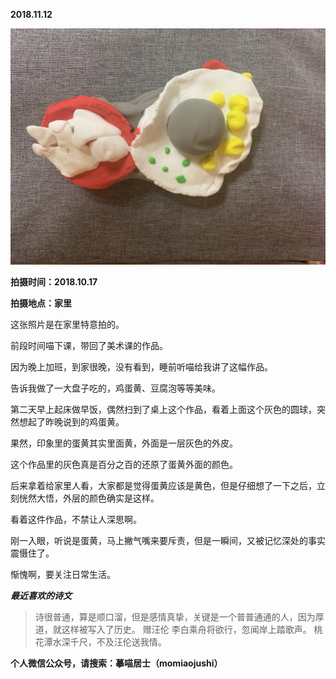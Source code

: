 
          
            
**2018.11.12**



![](img/51001-f910cb8ced2466a8.JPG)




**拍摄时间：2018.10.17**

**拍摄地点：家里**

这张照片是在家里特意拍的。

前段时间喵下课，带回了美术课的作品。

因为晚上加班，到家很晚，没有看到，睡前听喵给我讲了这幅作品。

告诉我做了一大盘子吃的，鸡蛋黄、豆腐泡等等美味。

第二天早上起床做早饭，偶然扫到了桌上这个作品，看着上面这个灰色的圆球，突然想起了昨晚说到的鸡蛋黄。

果然，印象里的蛋黄其实里面黄，外面是一层灰色的外皮。

这个作品里的灰色真是百分之百的还原了蛋黄外面的颜色。

后来拿着给家里人看，大家都是觉得蛋黄应该是黄色，但是仔细想了一下之后，立刻恍然大悟，外层的颜色确实是这样。

看着这件作品，不禁让人深思啊。

刚一入眼，听说是蛋黄，马上撇气嘴来要斥责，但是一瞬间，又被记忆深处的事实震慑住了。

惭愧啊，要关注日常生活。


***最近喜欢的诗文***
>诗很普通，算是顺口溜，但是感情真挚，关键是一个普普通通的人，因为厚道，就这样被写入了历史。
赠汪伦
李白乘舟将欲行，忽闻岸上踏歌声。
桃花潭水深千尺，不及汪伦送我情。




**个人微信公众号，请搜索：摹喵居士（momiaojushi）**

          
        